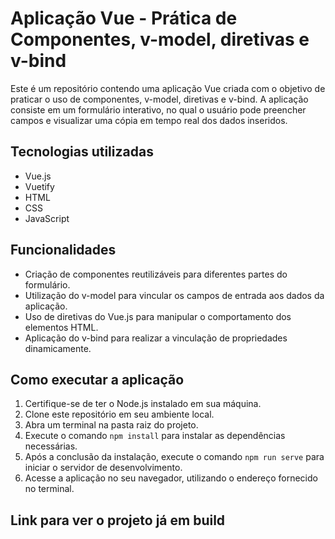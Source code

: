 # Aplicação Vue - Prática de Componentes, v-model, diretivas e v-bind

Este é um repositório contendo uma aplicação Vue criada com o objetivo de praticar o uso de componentes, v-model, diretivas e v-bind. A aplicação consiste em um formulário interativo, no qual o usuário pode preencher campos e visualizar uma cópia em tempo real dos dados inseridos.

## Tecnologias utilizadas

- Vue.js
- Vuetify
- HTML
- CSS
- JavaScript

## Funcionalidades

- Criação de componentes reutilizáveis para diferentes partes do formulário.
- Utilização do v-model para vincular os campos de entrada aos dados da aplicação.
- Uso de diretivas do Vue.js para manipular o comportamento dos elementos HTML.
- Aplicação do v-bind para realizar a vinculação de propriedades dinamicamente.

## Como executar a aplicação

1. Certifique-se de ter o Node.js instalado em sua máquina.
2. Clone este repositório em seu ambiente local.
3. Abra um terminal na pasta raiz do projeto.
4. Execute o comando `npm install` para instalar as dependências necessárias.
5. Após a conclusão da instalação, execute o comando `npm run serve` para iniciar o servidor de desenvolvimento.
6. Acesse a aplicação no seu navegador, utilizando o endereço fornecido no terminal.

## Link para ver o projeto já em build


